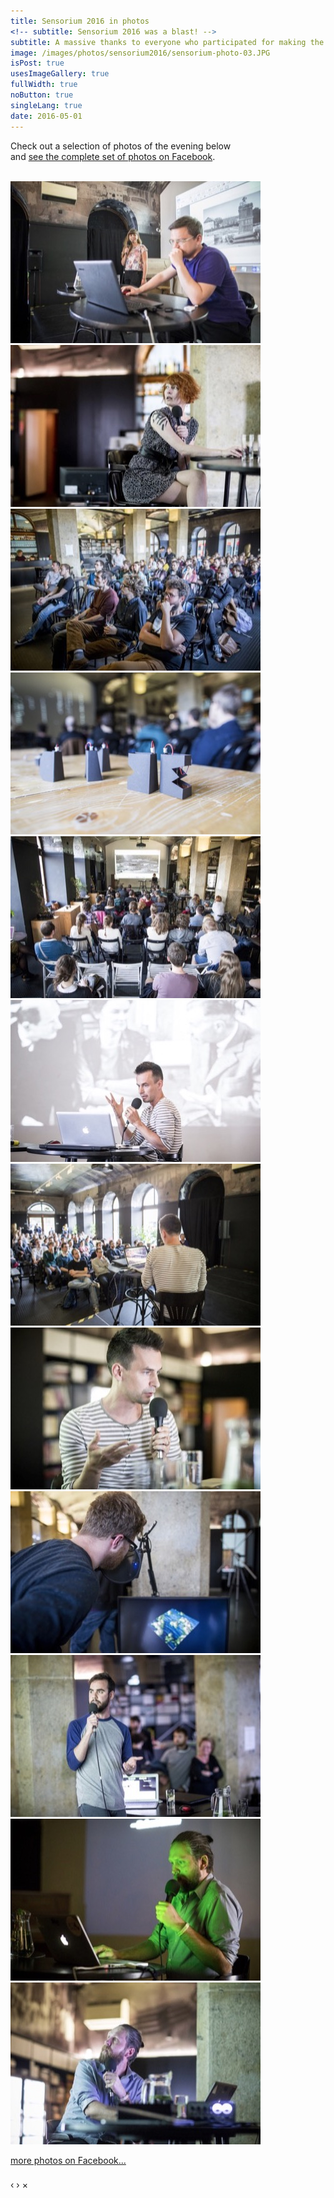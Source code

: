 ```yaml
---
title: Sensorium 2016 in photos
<!-- subtitle: Sensorium 2016 was a blast! -->
subtitle: A massive thanks to everyone who participated for making the first edition of Sensorium such a great experience!
image: /images/photos/sensorium2016/sensorium-photo-03.JPG
isPost: true
usesImageGallery: true
fullWidth: true
noButton: true
singleLang: true
date: 2016-05-01
---
```

<div class="row centered">
	<div class="col-lg-8 col-lg-offset-2">
		<p class="intro">Check out a selection of photos of the evening below <br> and <a target="_blank" href="https://www.facebook.com/media/set/?set=a.1682199892033197.1073741833.1664748060445047&type=3">see the complete set of photos on Facebook</a>.</p>
	</div>
</div>

<br>

<div class="row">
    <div class="col-lg-3 col-md-4 col-xs-6 thumb">
        <a class="thumbnail" href="/images/photos/sensorium2016/sensorium-photo-01.JPG" title="Sensorium 2016" data-dialog>
            <img class="img-responsive" src="/images/photos/sensorium2016/sensorium-400x259-01.JPG" alt="Sensorium Photo">
        </a>
    </div>
    <div class="col-lg-3 col-md-4 col-xs-6 thumb">
        <a class="thumbnail" href="/images/photos/sensorium2016/sensorium-photo-02.JPG" title="Sensorium 2016" data-dialog>
            <img class="img-responsive" src="/images/photos/sensorium2016/sensorium-400x259-02.JPG" alt="Sensorium Photo">
        </a>
    </div>
    <div class="col-lg-3 col-md-4 col-xs-6 thumb">
        <a class="thumbnail" href="/images/photos/sensorium2016/sensorium-photo-03.JPG" title="Sensorium 2016" data-dialog>
            <img class="img-responsive" src="/images/photos/sensorium2016/sensorium-400x259-03.JPG" alt="Sensorium Photo">
        </a>
    </div>
    <div class="col-lg-3 col-md-4 col-xs-6 thumb">
        <a class="thumbnail" href="/images/photos/sensorium2016/sensorium-photo-04.JPG" title="Sensorium 2016" data-dialog>
            <img class="img-responsive" src="/images/photos/sensorium2016/sensorium-400x259-04.JPG" alt="Sensorium Photo">
        </a>
    </div>
    <div class="col-lg-3 col-md-4 col-xs-6 thumb">
        <a class="thumbnail" href="/images/photos/sensorium2016/sensorium-photo-05.JPG" title="Sensorium 2016" data-dialog>
            <img class="img-responsive" src="/images/photos/sensorium2016/sensorium-400x259-05.JPG" alt="Sensorium Photo">
        </a>
    </div>
    <div class="col-lg-3 col-md-4 col-xs-6 thumb">
        <a class="thumbnail" href="/images/photos/sensorium2016/sensorium-photo-06.JPG" title="Sensorium 2016" data-dialog>
            <img class="img-responsive" src="/images/photos/sensorium2016/sensorium-400x259-06.JPG" alt="Sensorium Photo">
        </a>
    </div>
    <div class="col-lg-3 col-md-4 col-xs-6 thumb">
        <a class="thumbnail" href="/images/photos/sensorium2016/sensorium-photo-07.JPG" title="Sensorium 2016" data-dialog>
            <img class="img-responsive" src="/images/photos/sensorium2016/sensorium-400x259-07.JPG" alt="Sensorium Photo">
        </a>
    </div>
    <div class="col-lg-3 col-md-4 col-xs-6 thumb">
        <a class="thumbnail" href="/images/photos/sensorium2016/sensorium-photo-08.JPG" title="Sensorium 2016" data-dialog>
            <img class="img-responsive" src="/images/photos/sensorium2016/sensorium-400x259-08.JPG" alt="Sensorium Photo">
        </a>
    </div>
    <div class="col-lg-3 col-md-4 col-xs-6 thumb">
        <a class="thumbnail" href="/images/photos/sensorium2016/sensorium-photo-09.JPG" title="Sensorium 2016" data-dialog>
            <img class="img-responsive" src="/images/photos/sensorium2016/sensorium-400x259-09.JPG" alt="Sensorium Photo">
        </a>
    </div>
    <div class="col-lg-3 col-md-4 col-xs-6 thumb">
        <a class="thumbnail" href="/images/photos/sensorium2016/sensorium-photo-10.JPG" title="Sensorium 2016" data-dialog>
            <img class="img-responsive" src="/images/photos/sensorium2016/sensorium-400x259-10.JPG" alt="Sensorium Photo">
        </a>
    </div>
    <div class="col-lg-3 col-md-4 col-xs-6 thumb">
        <a class="thumbnail" href="/images/photos/sensorium2016/sensorium-photo-11.JPG" title="Sensorium 2016" data-dialog>
            <img class="img-responsive" src="/images/photos/sensorium2016/sensorium-400x259-11.JPG" alt="Sensorium Photo">
        </a>
    </div>
    <div class="col-lg-3 col-md-4 col-xs-6 thumb">
        <a class="thumbnail" href="/images/photos/sensorium2016/sensorium-photo-12.JPG" title="Sensorium 2016" data-dialog>
            <img class="img-responsive" src="/images/photos/sensorium2016/sensorium-400x259-12.JPG" alt="Sensorium Photo">
        </a>
    </div>    
</div>

<div class="row centered">
	<div class="col-lg-8 col-lg-offset-2">
		<p><a target="_blank" href="https://www.facebook.com/media/set/?set=a.1682199892033197.1073741833.1664748060445047&type=3">more photos on Facebook...</a></p>
	</div>
</div>

<!-- The Gallery as lightbox dialog, should be a child element of the document body -->
<div id="blueimp-gallery" class="blueimp-gallery">
    <div class="slides"></div>
    <h3 class="title"></h3>
    <a class="prev">‹</a>
    <a class="next">›</a>
    <a class="close">×</a>
    <a class="play-pause"></a>
    <ol class="indicator"></ol>
</div>
